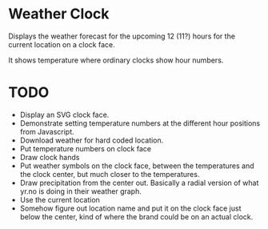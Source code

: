 # Weather Clock
Displays the weather forecast for the upcoming 12 (11?) hours for the current
location on a clock face.

It shows temperature where ordinary clocks show hour numbers.

# TODO
* Display an SVG clock face.
* Demonstrate setting temperature numbers at the different hour positions from Javascript.
* Download weather for hard coded location.
* Put temperature numbers on clock face
* Draw clock hands
* Put weather symbols on the clock face, between the temperatures and the clock center, but much closer to the temperatures.
* Draw precipitation from the center out. Basically a radial version of what yr.no is doing in their weather graph.
* Use the current location
* Somehow figure out location name and put it on the clock face just below the center, kind of where the brand could be on an actual clock.
